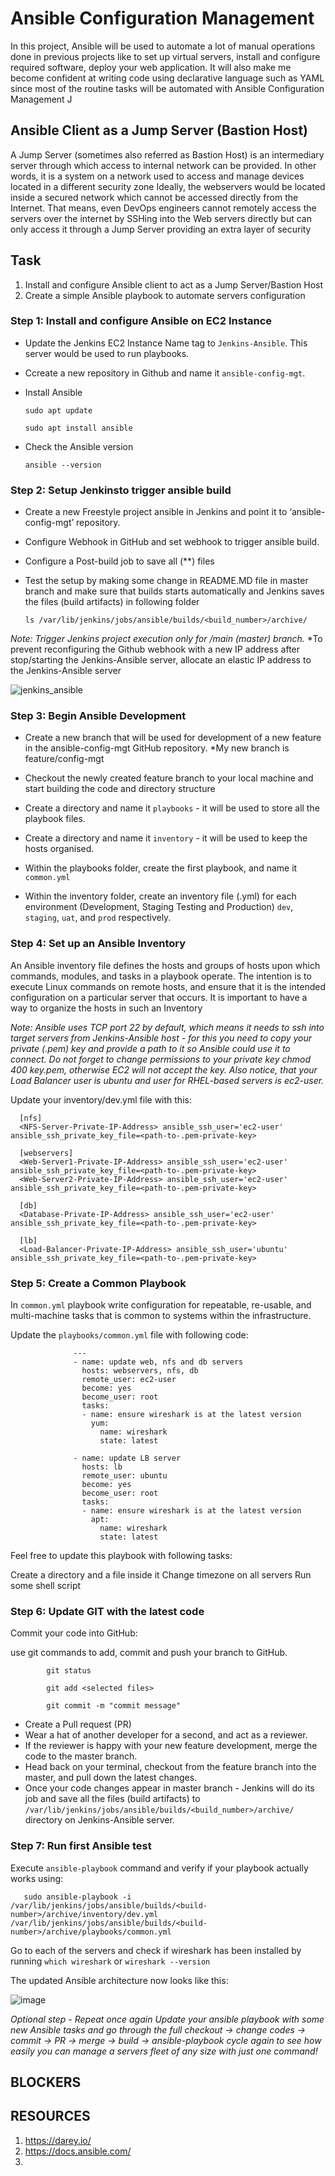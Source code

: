 # Ansible Configuration Management

In this project, Ansible will be used to automate a lot of manual operations done in previous projects like to set up virtual servers, install and configure required software, deploy your web application.
It will also make me become confident at writing code using declarative language such as YAML since most of the routine tasks will be automated with Ansible Configuration Management
J

## Ansible Client as a Jump Server (Bastion Host)
A Jump Server (sometimes also referred as Bastion Host) is an intermediary server through which access to internal network can be provided. In other words, it is a system on a network used to access and manage devices located in a different security zone
Ideally, the webservers would be located inside a secured network which cannot be accessed directly from the Internet. That means, even DevOps engineers cannot remotely access the servers over the internet by SSHing into the Web servers directly but can only access it through a Jump Server  providing an extra layer of security

## Task
1. Install and configure Ansible client to act as a Jump Server/Bastion Host
2. Create a simple Ansible playbook to automate servers configuration

### Step 1: Install and configure Ansible on EC2 Instance

- Update the Jenkins EC2 Instance Name tag to `Jenkins-Ansible`. This server would be used to run playbooks.
- Ccreate a new repository in Github and name it `ansible-config-mgt`.
- Install Ansible

      sudo apt update

      sudo apt install ansible
      
- Check the Ansible version 
  
      ansible --version

### Step 2: Setup Jenkinsto trigger ansible build

- Create a new Freestyle project ansible in Jenkins and point it to ‘ansible-config-mgt’ repository.
- Configure Webhook in GitHub and set webhook to trigger ansible build.
- Configure a Post-build job to save all (**) files
- Test the setup by making some change in README.MD file in master branch and make sure that builds starts automatically and Jenkins saves the files (build artifacts) in following folder

      ls /var/lib/jenkins/jobs/ansible/builds/<build_number>/archive/

*Note: Trigger Jenkins project execution only for /main (master) branch.*
*To prevent reconfiguring the Github webhook with a new IP address after stop/starting the Jenkins-Ansible server, allocate an elastic IP address to the Jenkins-Ansible server

![jenkins_ansible](https://user-images.githubusercontent.com/30922643/113473598-55ac6780-9462-11eb-9b9c-45fc0036b887.png)


### Step 3: Begin Ansible Development

- Create a new branch that will be used for development of a new feature in the ansible-config-mgt GitHub repository.
*My new branch is feature/config-mgt

- Checkout the newly created feature branch to your local machine and start building the code and directory structure
- Create a directory and name it `playbooks` - it will be used to store all the playbook files.
- Create a directory and name it `inventory` - it will be used to keep the hosts organised.
- Within the playbooks folder, create the first playbook, and name it `common.yml`
- Within the inventory folder, create an inventory file (.yml) for each environment (Development, Staging Testing and Production) `dev`, `staging`, `uat`, and `prod` respectively.

### Step 4: Set up an Ansible Inventory

An Ansible inventory file defines the hosts and groups of hosts upon which commands, modules, and tasks in a playbook operate.
The intention is to execute Linux commands on remote hosts, and ensure that it is the intended configuration on a particular server that occurs. It is important to have a way to organize the hosts in such an Inventory

*Note: Ansible uses TCP port 22 by default, which means it needs to ssh into target servers from Jenkins-Ansible host - for this you need to copy your private (.pem) key and provide a path to it so Ansible could use it to connect. Do not forget to change permissions to your private key chmod 400 key.pem, otherwise EC2 will not accept the key. Also notice, that your Load Balancer user is ubuntu and user for RHEL-based servers is ec2-user.*

Update your inventory/dev.yml file with this:

      [nfs]
      <NFS-Server-Private-IP-Address> ansible_ssh_user='ec2-user' ansible_ssh_private_key_file=<path-to-.pem-private-key>

      [webservers]
      <Web-Server1-Private-IP-Address> ansible_ssh_user='ec2-user' ansible_ssh_private_key_file=<path-to-.pem-private-key>
      <Web-Server2-Private-IP-Address> ansible_ssh_user='ec2-user' ansible_ssh_private_key_file=<path-to-.pem-private-key>

      [db]
      <Database-Private-IP-Address> ansible_ssh_user='ec2-user' ansible_ssh_private_key_file=<path-to-.pem-private-key>

      [lb]
      <Load-Balancer-Private-IP-Address> ansible_ssh_user='ubuntu' ansible_ssh_private_key_file=<path-to-.pem-private-key>
      
### Step 5: Create a Common Playbook

In `common.yml` playbook write configuration for repeatable, re-usable, and multi-machine tasks that is common to systems within the infrastructure.

Update the `playbooks/common.yml` file with following code:

                  ---
                  - name: update web, nfs and db servers
                    hosts: webservers, nfs, db
                    remote_user: ec2-user
                    become: yes
                    become_user: root
                    tasks:
                    - name: ensure wireshark is at the latest version
                      yum:
                        name: wireshark
                        state: latest

                  - name: update LB server
                    hosts: lb
                    remote_user: ubuntu
                    become: yes
                    become_user: root
                    tasks:
                    - name: ensure wireshark is at the latest version
                      apt:
                        name: wireshark
                        state: latest
                        
  Feel free to update this playbook with following tasks:

Create a directory and a file inside it
Change timezone on all servers
Run some shell script               

### Step 6: Update GIT with the latest code

Commit your code into GitHub:

use git commands to add, commit and push your branch to GitHub.

            git status

            git add <selected files>

            git commit -m "commit message"
            
- Create a Pull request (PR)
- Wear a hat of another developer for a second, and act as a reviewer.
- If the reviewer is happy with your new feature development, merge the code to the master branch.
- Head back on your terminal, checkout from the feature branch into the master, and pull down the latest changes.
- Once your code changes appear in master branch - Jenkins will do its job and save all the files (build artifacts) to `/var/lib/jenkins/jobs/ansible/builds/<build_number>/archive/` directory on Jenkins-Ansible server.

### Step 7: Run first Ansible test

 Execute `ansible-playbook` command and verify if your playbook actually works using:
 
       sudo ansible-playbook -i /var/lib/jenkins/jobs/ansible/builds/<build-number>/archive/inventory/dev.yml /var/lib/jenkins/jobs/ansible/builds/<build-number>/archive/playbooks/common.yml

Go to each of the servers and check if wireshark has been installed by running `which wireshark` or `wireshark --version`

The updated Ansible architecture now looks like this:

![image](https://user-images.githubusercontent.com/30922643/113473729-424dcc00-9463-11eb-9b9d-3361c729a010.png)

*Optional step - Repeat once again
Update your ansible playbook with some new Ansible tasks and go through the full checkout -> change codes -> commit -> PR -> merge -> build -> ansible-playbook cycle again to see how easily you can manage a servers fleet of any size with just one command!*

## BLOCKERS

## RESOURCES
1. https://darey.io/
2. https://docs.ansible.com/
3. 



